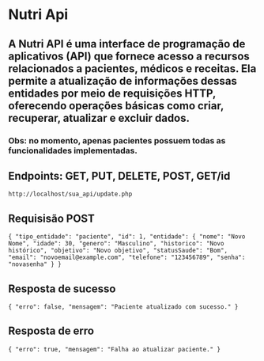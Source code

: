 # Nutri Api 
## A Nutri API é uma interface de programação de aplicativos (API) que fornece acesso a recursos relacionados a pacientes, médicos e receitas. Ela permite a atualização de informações dessas entidades por meio de requisições HTTP, oferecendo operações básicas como criar, recuperar, atualizar e excluir dados.

### Obs: no momento, apenas pacientes possuem todas as funcionalidades implementadas.

## Endpoints: GET, PUT, DELETE, POST, GET/id

 `http://localhost/sua_api/update.php`

 ## Requisisão POST

  `{
    "tipo_entidade": "paciente",
    "id": 1,
    "entidade": {
        "nome": "Novo Nome",
        "idade": 30,
        "genero": "Masculino",
        "historico": "Novo histórico",
        "objetivo": "Novo objetivo",
        "statusSaude": "Bom",
        "email": "novoemail@example.com",
        "telefone": "123456789",
        "senha": "novasenha"
    }
}
`
## Resposta de sucesso
`{
    "erro": false,
    "mensagem": "Paciente atualizado com sucesso."
}
`
## Resposta de erro

`{
    "erro": true,
    "mensagem": "Falha ao atualizar paciente."
}
`